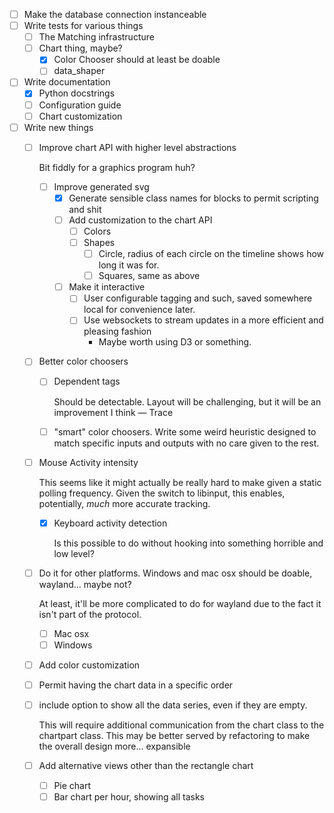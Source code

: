 * [ ] Make the database connection instanceable
* [ ] Write tests for various things
    * [ ] The Matching infrastructure
    * [ ] Chart thing, maybe?
        * [x] Color Chooser should at least be doable
        * [ ] data_shaper
* [ ] Write documentation
    * [x] Python docstrings
    * [ ] Configuration guide
    * [ ] Chart customization
* [ ] Write new things
    * [ ] Improve chart API with higher level abstractions

      Bit fiddly for a graphics program huh?
        * [ ] Improve generated svg
            * [x] Generate sensible class names for blocks to permit scripting and shit
            * [ ] Add customization to the chart API
                * [ ] Colors
                * [ ] Shapes
                    * [ ] Circle, radius of each circle on the timeline shows how long it was for.
                    * [ ] Squares, same as above
            * [ ] Make it interactive
                * [ ] User configurable tagging and such, saved somewhere local for convenience later.
                * [ ] Use websockets to stream updates in a more efficient and pleasing fashion
                    * Maybe worth using D3 or something.
    * [ ] Better color choosers
        * [ ] Dependent tags

          Should be detectable. Layout will be challenging, but it will be an improvement I think — Trace
        * [ ] "smart" color choosers. Write some weird heuristic designed to match specific inputs and outputs with no
          care given to the rest.
    * [ ] Mouse Activity intensity

      This seems like it might actually be really hard to make given a static polling frequency.
      Given the switch to libinput, this enables, potentially, *much* more accurate tracking. 
        * [x] Keyboard activity detection

          Is this possible to do without hooking into something horrible and low level?
        
    * [ ] Do it for other platforms. Windows and mac osx should be doable, wayland... maybe not?
      
      At least, it'll be more complicated to do for wayland due to the fact it isn't part of the protocol.
      * [ ] Mac osx
      * [ ] Windows
    * [ ] Add color customization
    * [ ] Permit having the chart data in a specific order
    * [ ] include option to show all the data series, even if they are empty.
      
      This will require additional communication from the chart class to the chartpart class. This may be
      better served by refactoring to make the overall design more... expansible
    * [ ] Add alternative views other than the rectangle chart
      * [ ] Pie chart
      * [ ] Bar chart per hour, showing all tasks